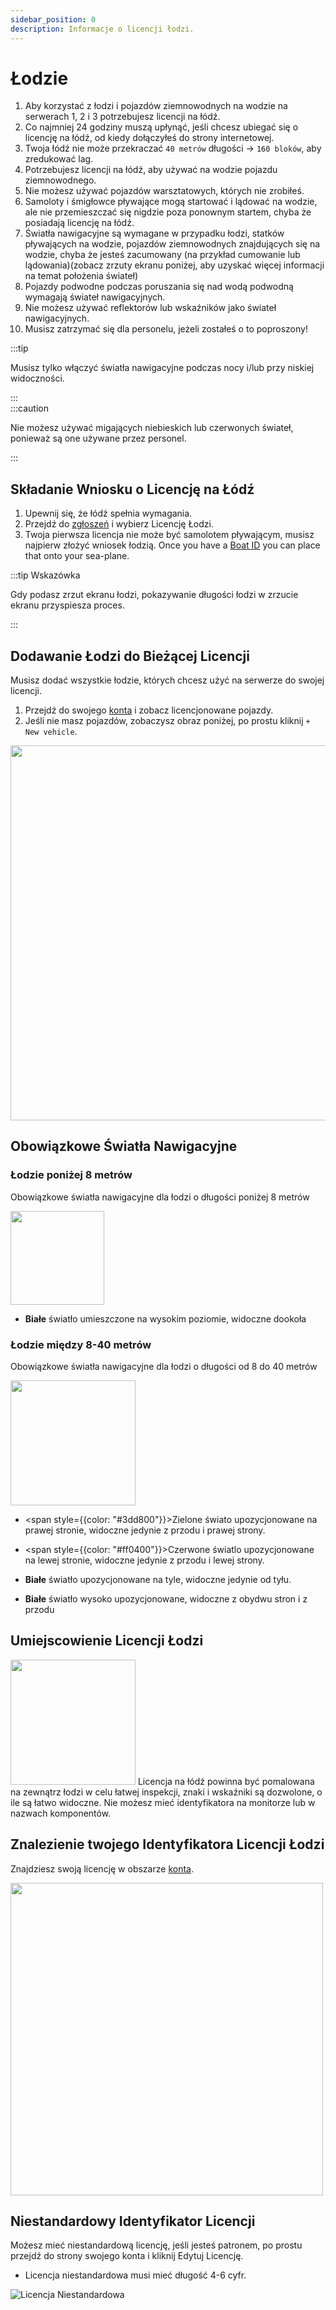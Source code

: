 ```yaml
---
sidebar_position: 0
description: Informacje o licencji łodzi.
---
```


# Łodzie

1. Aby korzystać z łodzi i pojazdów ziemnowodnych na wodzie na serwerach 1, 2 i 3 potrzebujesz licencji na łódź.
2. Co najmniej 24 godziny muszą upłynąć, jeśli chcesz ubiegać się o licencję na łódź, od kiedy dołączyłeś do strony internetowej.
3. Twoja łódź nie może przekraczać `40 metrów` długości -> `160 bloków`, aby zredukować lag.
4. Potrzebujesz licencji na łódź, aby używać na wodzie pojazdu ziemnowodnego.
5. Nie możesz używać pojazdów warsztatowych, których nie zrobiłeś.
6. Samoloty i śmigłowce pływające mogą startować i lądować na wodzie, ale nie przemieszczać się nigdzie poza ponownym startem, chyba że posiadają licencję na łódź.
7. Światła nawigacyjne są wymagane w przypadku łodzi, statków pływających na wodzie, pojazdów ziemnowodnych znajdujących się na wodzie, chyba że jesteś zacumowany (na przykład cumowanie lub lądowania)(zobacz zrzuty ekranu poniżej, aby uzyskać więcej informacji na temat położenia świateł)
8. Pojazdy podwodne podczas poruszania się nad wodą podwodną wymagają świateł nawigacyjnych.
9. Nie możesz używać reflektorów lub wskaźników jako świateł nawigacyjnych.
10. Musisz zatrzymać się dla personelu, jeżeli zostałeś o to poproszony!


:::tip

Musisz tylko włączyć światła nawigacyjne podczas nocy i/lub przy niskiej widoczności.

:::  
:::caution

Nie możesz używać migających niebieskich lub czerwonych świateł, ponieważ są one używane przez personel.

:::

## Składanie Wniosku o Licencję na Łódź

1. Upewnij się, że łódź spełnia wymagania.
2. Przejdź do [zgłoszeń](https://trickys.gg/applications/new) i wybierz Licencję Łodzi.
3. Twoja pierwsza licencja nie może być samolotem pływającym, musisz najpierw złożyć wniosek łodzią. Once you have a [Boat ID](boats.md#boat-license-placement) you can place that onto your sea-plane.

:::tip Wskazówka

Gdy podasz zrzut ekranu łodzi, pokazywanie długości łodzi w zrzucie ekranu przyspiesza proces.

:::

## Dodawanie Łodzi do Bieżącej Licencji

Musisz dodać wszystkie łodzie, których chcesz użyć na serwerze do swojej licencji.

1. Przejdź do swojego [konta](https://trickys.gg/account) i zobacz licencjonowane pojazdy.
2. Jeśli nie masz pojazdów, zobaczysz obraz poniżej, po prostu kliknij `+ New vehicle`.

<img src="/img/boats/boatsaddingtocurrentlicense.png" width="600px" />

## Obowiązkowe Światła Nawigacyjne


### Łodzie poniżej 8 metrów

Obowiązkowe światła nawigacyjne dla łodzi o długości poniżej 8 metrów

  <div class="flex-vcenter">
      <img src="/img/boats/tsboatnav2.png" width="150px" style={{margin: "0 32px"}} />
    <div>

- **Białe** światło umieszczone na wysokim poziomie, widoczne dookoła

</div>
</div>

### Łodzie między 8-40 metrów
Obowiązkowe światła nawigacyjne dla łodzi o długości od 8 do 40 metrów

  <div class="flex-vcenter">
    <img src="/img/boats/tsboatnav1.png" width="200px"/>
    <div>

- <span style={{color: "#3dd800"}}>Zielone</span> świato upozycjonowane na prawej stronie, widoczne jedynie z przodu i prawej strony.
- <span style={{color: "#ff0400"}}>Czerwone</span> światlo upozycjonowane na lewej stronie, widoczne jedynie z przodu i lewej strony.
- **Białe** światło upozycjonowane na tyle, widoczne jedynie od tyłu.
- **Białe** światło wysoko upozycjonowane, widoczne z obydwu stron i z przodu


  </div>
  </div>

## Umiejscowienie Licencji Łodzi

  <div class="flex-vcenter">
    <img src="/img/boats/tsboatid1.png" width="200px"/>
    Licencja na łódź powinna być pomalowana na zewnątrz łodzi w celu łatwej inspekcji, znaki i wskaźniki są dozwolone, o ile są łatwo widoczne. Nie możesz mieć identyfikatora na monitorze lub w nazwach komponentów.
  </div>

## Znalezienie twojego Identyfikatora Licencji Łodzi
Znajdziesz swoją licencję w obszarze [konta](https://trickys.gg/account).

<img src="/img/boats/tslicensesview.png" width="500" />

## Niestandardowy Identyfikator Licencji

Możesz mieć niestandardową licencję, jeśli jesteś patronem, po prostu przejdź do strony swojego konta i kliknij Edytuj Licencję.

- Licencja niestandardowa musi mieć długość 4-6 cyfr.

![Licencja Niestandardowa](/img/boats/tsblcustomlicense.png)